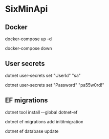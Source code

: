 # SixMinApi

## Docker

docker-compose up -d

docker-compose down

## User secrets

dotnet user-secrets set "UserId" "sa"

dotnet user-secrets set "Password" "pa55w0rd!"

## EF migrations

dotnet tool install --global dotnet-ef

dotnet ef migrations add inititmigration

dotnet ef database update
